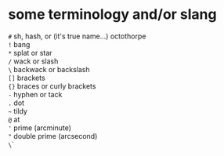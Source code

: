 # some terminology and/or slang

`#` sh, hash, or (it's true name...) octothorpe\
`!` bang\
`*` splat or star\
`/` wack or slash\
`\` backwack or backslash\
`[]` brackets\
`{}` braces or curly brackets\
`-` hyphen or tack\
`.` dot\
`~` tildy\
`@` at\
`'` prime (arcminute)\
`"` double prime (arcsecond)\
`\`\`


